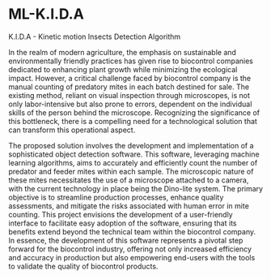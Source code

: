 # ML-K.I.D.A
K.I.D.A - Kinetic motion Insects  Detection Algorithm

In the realm of modern agriculture, the emphasis on sustainable and environmentally friendly practices has given rise to biocontrol companies dedicated to enhancing plant growth while minimizing the ecological impact.  However, a critical challenge faced by biocontrol company is the manual counting of predatory mites in each batch destined for sale. The existing method, reliant on visual inspection through microscopes, is not only labor-intensive but also prone to errors, dependent on the individual skills of the person behind the microscope. Recognizing the significance of this bottleneck, there is a compelling need for a technological solution that can transform this operational aspect.

The proposed solution involves the development and implementation of a sophisticated object detection software. This software, leveraging machine learning algorithms, aims to accurately and efficiently count the number of predator and feeder mites within each sample. The microscopic nature of these mites necessitates the use of a microscope attached to a camera, with the current technology in place being the Dino-lite system. The primary objective is to streamline production processes, enhance quality assessments, and mitigate the risks associated with human error in mite counting. This project envisions the development of a user-friendly interface to facilitate easy adoption of the software, ensuring that its benefits extend beyond the technical team within the biocontrol company. In essence, the development of this software represents a pivotal step forward for the biocontrol industry, offering not only increased efficiency and accuracy in production but also empowering end-users with the tools to validate the quality of biocontrol products.


